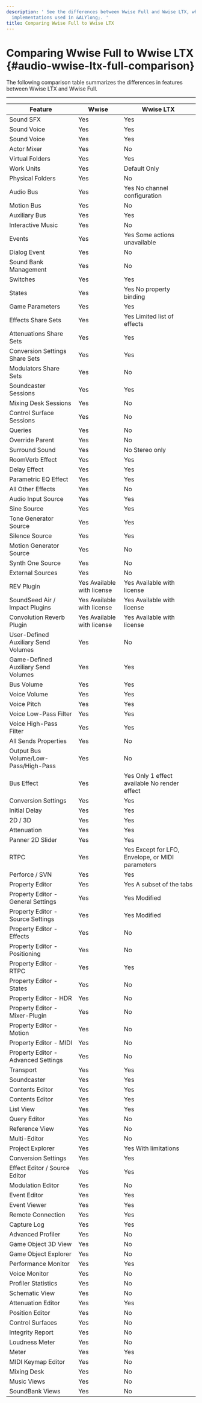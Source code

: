 ```yaml
---
description: ' See the differences between Wwise Full and Wwise LTX, which are sound
  implementations used in &ALYlong;. '
title: Comparing Wwise Full to Wwise LTX
---
```

# Comparing Wwise Full to Wwise LTX {#audio-wwise-ltx-full-comparison}

The following comparison table summarizes the differences in features between Wwise LTX and Wwise Full\.


****

| Feature | Wwise | Wwise LTX |
| --- | --- | --- |
| Sound SFX | Yes | Yes |
| Sound Voice | Yes | Yes |
| Sound Voice | Yes | Yes |
| Actor Mixer | Yes | No |
| Virtual Folders | Yes | Yes |
| Work Units | Yes | Default Only |
| Physical Folders | Yes | No |
| Audio Bus | Yes |  Yes No channel configuration  |
| Motion Bus | Yes | No |
| Auxiliary Bus | Yes | Yes |
| Interactive Music | Yes | No |
| Events | Yes |  Yes Some actions unavailable  |
| Dialog Event | Yes | No |
| Sound Bank Management | Yes | No |
| Switches | Yes | Yes |
| States | Yes |  Yes No property binding  |
| Game Parameters | Yes | Yes |
| Effects Share Sets | Yes |  Yes Limited list of effects  |
| Attenuations Share Sets | Yes | Yes |
| Conversion Settings Share Sets | Yes | Yes |
| Modulators Share Sets | Yes | No |
| Soundcaster Sessions | Yes | Yes |
| Mixing Desk Sessions | Yes | No |
| Control Surface Sessions | Yes | No |
| Queries | Yes | No |
| Override Parent | Yes | No |
| Surround Sound | Yes |  No Stereo only  |
| RoomVerb Effect | Yes | Yes |
| Delay Effect | Yes | Yes |
| Parametric EQ Effect | Yes | Yes |
| All Other Effects | Yes | No |
| Audio Input Source | Yes | Yes |
| Sine Source | Yes | Yes |
| Tone Generator Source | Yes | Yes |
| Silence Source | Yes | Yes |
| Motion Generator Source | Yes | No |
| Synth One Source | Yes | No |
| External Sources | Yes | No |
| REV Plugin |  Yes Available with license  |  Yes Available with license  |
| SoundSeed Air / Impact Plugins |  Yes Available with license  |  Yes Available with license  |
| Convolution Reverb Plugin |  Yes Available with license  |  Yes Available with license  |
|  User\-Defined Auxiliary Send Volumes | Yes | No |
| Game\-Defined Auxiliary Send Volumes | Yes | Yes |
| Bus Volume | Yes | Yes |
| Voice Volume | Yes | Yes |
| Voice Pitch | Yes | Yes |
| Voice Low\-Pass Filter | Yes | Yes |
| Voice High\-Pass Filter | Yes | Yes |
| All Sends Properties | Yes | No |
| Output Bus Volume/Low\-Pass/High\-Pass | Yes | No |
| Bus Effect | Yes |  Yes Only 1 effect available No render effect  |
| Conversion Settings | Yes | Yes |
| Initial Delay | Yes | Yes |
| 2D / 3D | Yes | Yes |
| Attenuation | Yes | Yes |
| Panner 2D Slider | Yes | Yes |
| RTPC | Yes |  Yes Except for LFO, Envelope, or MIDI parameters  |
| Perforce / SVN | Yes | Yes |
| Property Editor | Yes |  Yes A subset of the tabs  |
| Property Editor \- General Settings | Yes |  Yes Modified  |
| Property Editor \- Source Settings | Yes |  Yes Modified  |
| Property Editor \- Effects | Yes | No |
| Property Editor \- Positioning | Yes | No |
| Property Editor \- RTPC | Yes | Yes |
| Property Editor \- States | Yes | No |
| Property Editor \- HDR | Yes | No |
| Property Editor \- Mixer\-Plugin | Yes | No |
| Property Editor \- Motion | Yes | No |
| Property Editor \- MIDI | Yes | No |
| Property Editor \- Advanced Settings | Yes | No |
| Transport | Yes | Yes |
| Soundcaster | Yes | Yes |
| Contents Editor | Yes | Yes |
| Contents Editor | Yes | Yes |
| List View | Yes | Yes |
| Query Editor | Yes | No |
| Reference View | Yes | No |
| Multi\-Editor | Yes | No |
| Project Explorer | Yes |  Yes With limitations  |
| Conversion Settings | Yes | Yes |
| Effect Editor / Source Editor | Yes | Yes |
| Modulation Editor | Yes | No |
| Event Editor | Yes | Yes |
| Event Viewer | Yes | Yes |
| Remote Connection | Yes | Yes |
| Capture Log | Yes | Yes |
| Advanced Profiler | Yes | No |
| Game Object 3D View | Yes | No |
| Game Object Explorer | Yes | No |
| Performance Monitor | Yes | Yes |
| Voice Monitor | Yes | No |
| Profiler Statistics | Yes | No |
| Schematic View | Yes | No |
| Attenuation Editor | Yes | Yes |
| Position Editor | Yes | No |
| Control Surfaces | Yes | No |
| Integrity Report | Yes | No |
| Loudness Meter | Yes | No |
| Meter | Yes | Yes |
| MIDI Keymap Editor | Yes | No |
| Mixing Desk | Yes | No |
| Music Views | Yes | No |
| SoundBank Views | Yes | No |